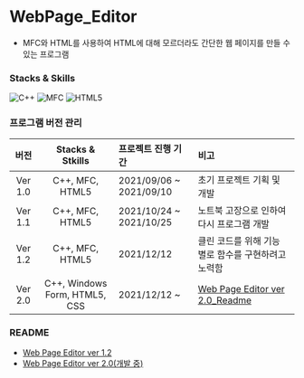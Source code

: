 # WebPage_Editor
- MFC와 HTML를 사용하여 HTML에 대해 모르더라도 간단한 웹 페이지를 만들 수 있는 프로그램

### Stacks & Skills
<img alt="C++" src ="https://img.shields.io/badge/C++-00599C.svg?&style=for-the-badge&logo=c%2B%2B&logoColor=white"/>    <img alt="MFC" src ="https://img.shields.io/badge/MFC-5C2D91.svg?&style=for-the-badge&logo=Visual Studio&logoColor=white"/>    <img alt="HTML5" src ="https://img.shields.io/badge/HTML5-E34F26.svg?&style=for-the-badge&logo=HTML5&logoColor=white"/>

### 프로그램 버전 관리

|버전|Stacks & Stkills|프로젝트 진행 기간|비고|
|:----:|:---:|:-----|:----|
|Ver 1.0|C++, MFC, HTML5|2021/09/06 ~ 2021/09/10|초기 프로젝트 기획 및 개발|
|Ver 1.1|C++, MFC, HTML5|2021/10/24 ~ 2021/10/25|노트북 고장으로 인하여 다시 프로그램 개발|
|Ver 1.2|C++, MFC, HTML5|2021/12/12 |클린 코드를 위해 기능 별로 함수를 구현하려고 노력함|
|Ver 2.0|C++, Windows Form, HTML5, CSS|2021/12/12 ~ |[Web Page Editor ver 2.0_Readme](https://github.com/yeonseoksong/WebPage_Editor/blob/master/README_ver_2.0.md)|

### README
- [Web Page Editor ver 1.2](https://github.com/yeonseoksong/WebPage_Editor/blob/master/README_ver_1.2.md)
- [Web Page Editor ver 2.0(개발 중)](https://github.com/yeonseoksong/WebPage_Editor/blob/master/README_ver_2.0.md)
